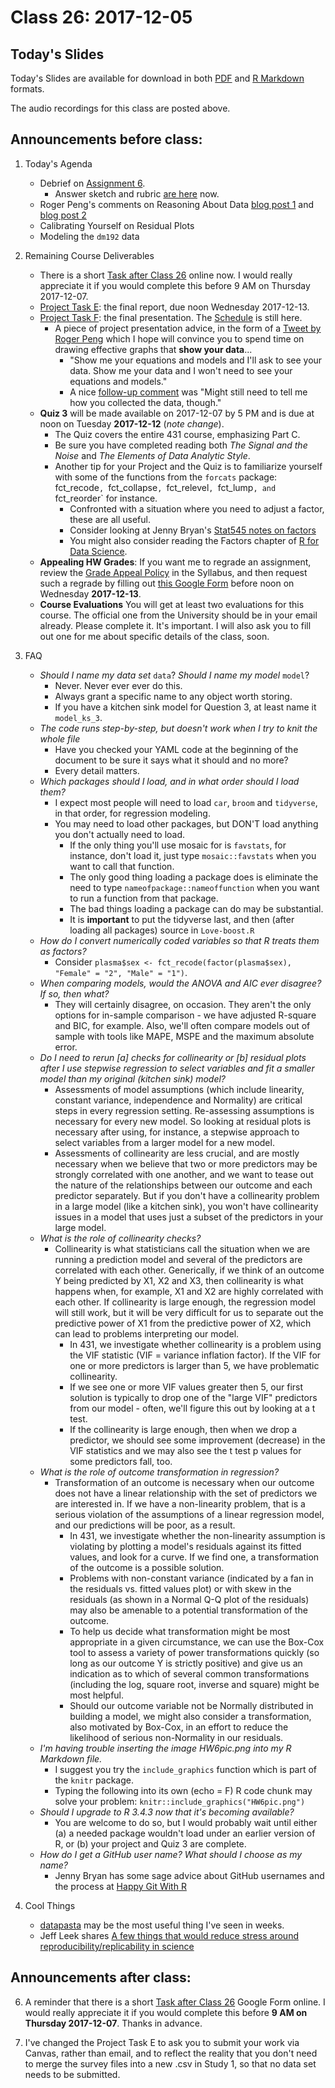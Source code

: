 # Class 26: 2017-12-05

## Today's Slides

Today's Slides are available for download in both [PDF](https://github.com/THOMASELOVE/431slides/blob/master/class_26/431_2017_class-26-slides.pdf) and [R Markdown](https://github.com/THOMASELOVE/431slides/blob/master/class_26/431_2017_class-26-slides.Rmd) formats. 

The audio recordings for this class are posted above.

## Announcements before class:

1. Today's Agenda
    - Debrief on [Assignment 6](https://github.com/THOMASELOVE/431homework/blob/master/431-2017_assignment-6.md).
        - Answer sketch and rubric [are here](https://github.com/THOMASELOVE/431homework/tree/master/HW6) now.
    - Roger Peng's comments on Reasoning About Data [blog post 1](https://simplystatistics.org/2017/11/16/reasoning-about-data/) and [blog post 2](https://simplystatistics.org/2017/11/20/follow-up-on-reasoning-about-data/)
    - Calibrating Yourself on Residual Plots
    - Modeling the `dm192` data

2. Remaining Course Deliverables
    - There is a short [Task after Class 26](https://goo.gl/forms/0YAdfGQIufanWSnG2) online now. I would really appreciate it if you would complete this before 9 AM on Thursday 2017-12-07.
    - [Project Task E](https://github.com/THOMASELOVE/431project/tree/master/TaskE): the final report, due noon Wednesday 2017-12-13.
    - [Project Task F](https://github.com/THOMASELOVE/431project/tree/master/TaskF): the final presentation. The [Schedule](https://github.com/THOMASELOVE/431project/blob/master/TaskF/SCHEDULE.md) is still here.
        - A piece of project presentation advice, in the form of a [Tweet by Roger Peng](https://twitter.com/rdpeng/status/937460535540383744) which I hope will convince you to spend time on drawing effective graphs that **show your data**...
            - "Show me your equations and models and I'll ask to see your data. Show me your data and I won't need to see your equations and models."
            - A nice [follow-up comment](https://twitter.com/joranelias/status/937466061489807360) was "Might still need to tell me how you collected the data, though."
    - **Quiz 3** will be made available on 2017-12-07 by 5 PM and is due at noon on Tuesday **2017-12-12** (*note change*). 
        - The Quiz covers the entire 431 course, emphasizing Part C.
        - Be sure you have completed reading both *The Signal and the Noise* and *The Elements of Data Analytic Style*.
        - Another tip for your Project and the Quiz is to familiarize yourself with some of the functions from the `forcats` package: fct_recode`, `fct_collapse`, `fct_relevel`, `fct_lump`, and `fct_reorder` for instance.
            - Confronted with a situation where you need to adjust a factor, these are all useful.
            - Consider looking at Jenny Bryan's [Stat545 notes on factors](http://stat545.com/block029_factors.html)
            - You might also consider reading the Factors chapter of [R for Data Science](http://r4ds.had.co.nz/factors.html).
    - **Appealing HW Grades**: If you want me to regrade an assignment, review the [Grade Appeal Policy](https://thomaselove.github.io/431syllabus/general-course-policies.html#grade-appeal-policy---wait-until-december) in the Syllabus, and then request such a regrade by filling out [this Google Form](https://goo.gl/forms/v5zBIuGnrLkbiuXU2) before noon on Wednesday **2017-12-13**.
    - **Course Evaluations** You will get at least two evaluations for this course. The official one from the University should be in your email already. Please complete it. It's important. I will also ask you to fill out one for me about specific details of the class, soon. 

4. FAQ
    - *Should I name my data set* `data`? *Should I name my model* `model`?
        - Never. Never ever ever do this.
        - Always grant a specific name to any object worth storing. 
        - If you have a kitchen sink model for Question 3, at least name it `model_ks_3`.
    - *The code runs step-by-step, but doesn't work when I try to knit the whole file*
        - Have you checked your YAML code at the beginning of the document to be sure it says what it should and no more? 
        - Every detail matters.
    - *Which packages should I load, and in what order should I load them?*
        - I expect most people will need to load `car`, `broom` and `tidyverse`, in that order, for regression modeling.
        - You may need to load other packages, but DON'T load anything you don't actually need to load. 
            - If the only thing you'll use mosaic for is `favstats`, for instance, don't load it, just type `mosaic::favstats` when you want to call that function. 
            - The only good thing loading a package does is eliminate the need to type `nameofpackage::nameoffunction` when you want to run a function from that package.
            - The bad things loading a package can do may be substantial.
            - It is **important** to put the tidyverse last, and then (after loading all packages) source in `Love-boost.R`
    - *How do I convert numerically coded variables so that R treats them as factors?*
        - Consider `plasma$sex <- fct_recode(factor(plasma$sex), "Female" = "2", "Male" = "1")`.
    - *When comparing models, would the ANOVA and AIC ever disagree? If so, then what?*
        - They will certainly disagree, on occasion. They aren't the only options for in-sample comparison - we have adjusted R-square and BIC, for example. Also, we'll often compare models out of sample with tools like MAPE, MSPE and the maximum absolute error.
    - *Do I need to rerun [a] checks for collinearity or [b] residual plots after I use stepwise regression to select variables and fit a smaller model than my original (kitchen sink) model?*
        - Assessments of model assumptions (which include linearity, constant variance, independence and Normality) are critical steps in every regression setting. Re-assessing assumptions is necessary for every new model. So looking at residual plots is necessary after using, for instance, a stepwise approach to select variables from a larger model for a new model.
        - Assessments of collinearity are less crucial, and are mostly necessary when we believe that two or more predictors may be strongly correlated with one another, and we want to tease out the nature of the relationships between our outcome and each predictor separately. But if you don't have a collinearity problem in a large model (like a kitchen sink), you won't have collinearity issues in a model that uses just a subset of the predictors in your large model.
    - *What is the role of collinearity checks?*
        - Collinearity is what statisticians call the situation when we are running a prediction model and several of the predictors are correlated with each other. Generically, if we think of an outcome Y being predicted by X1, X2 and X3, then collinearity is what happens when, for example, X1 and X2 are highly correlated with each other. If collinearity is large enough, the regression model will still work, but it will be very difficult for us to separate out the predictive power of X1 from the predictive power of X2, which can lead to problems interpreting our model.
            - In 431, we investigate whether collinearity is a problem using the VIF statistic (VIF = variance inflation factor). If the VIF for one or more predictors is larger than 5, we have problematic collinearity.
            - If we see one or more VIF values greater then 5, our first solution is typically to drop one of the "large VIF" predictors from our model - often, we'll figure this out by looking at a t test.
            - If the collinearity is large enough, then when we drop a predictor, we should see some improvement (decrease) in the VIF statistics and we may also see the t test p values for some predictors fall, too.
    - *What is the role of outcome transformation in regression?*
        - Transformation of an outcome is necessary when our outcome does not have a linear relationship with the set of predictors we are interested in. If we have a non-linearity problem, that is a serious violation of the assumptions of a linear regression model, and our predictions will be poor, as a result. 
            - In 431, we investigate whether the non-linearity assumption is violating by plotting a model's residuals against its fitted values, and look for a curve. If we find one, a transformation of the outcome is a possible solution.
            - Problems with non-constant variance (indicated by a fan in the residuals vs. fitted values plot) or with skew in the residuals (as shown in a Normal Q-Q plot of the residuals) may also be amenable to a potential transformation of the outcome.
            - To help us decide what transformation might be most appropriate in a given circumstance, we can use the Box-Cox tool to assess a variety of power transformations quickly (so long as our outcome Y is strictly positive) and give us an indication as to which of several common transformations (including the log, square root, inverse and square) might be most helpful.
            - Should our outcome variable not be Normally distributed in building a model, we might also consider a transformation, also motivated by Box-Cox, in an effort to reduce the likelihood of serious non-Normality in our residuals.
    - *I'm having trouble inserting the image HW6pic.png into my R Markdown file.*
        - I suggest you try the `include_graphics` function which is part of the `knitr` package.
        - Typing the following into its own (echo = F) R code chunk may solve your problem: `knitr::include_graphics("HW6pic.png")`
    - *Should I upgrade to R 3.4.3 now that it's becoming available?*
        - You are welcome to do so, but I would probably wait until either (a) a needed package wouldn't load under an earlier version of R, or (b) your project and Quiz 3 are complete.
    - *How do I get a GitHub user name? What should I choose as my name?*
        - Jenny Bryan has some sage advice about GitHub usernames and the process at [Happy Git With R](http://happygitwithr.com/github-acct.html)

5. Cool Things 
    - [datapasta](https://github.com/MilesMcBain/datapasta) may be the most useful thing I've seen in weeks. 
    - Jeff Leek shares [A few things that would reduce stress around reproducibility/replicability in science](https://simplystatistics.org/2017/11/21/rr-sress/)

## Announcements after class:

6. A reminder that there is a short [Task after Class 26](https://goo.gl/forms/0YAdfGQIufanWSnG2) Google Form online. I would really appreciate it if you would complete this before **9 AM on Thursday 2017-12-07**. Thanks in advance.

7. I've changed the Project Task E to ask you to submit your work via Canvas, rather than email, and to reflect the reality that you don't need to merge the survey files into a new .csv in Study 1, so that no data set needs to be submitted.


